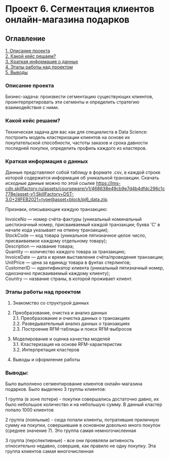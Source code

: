 # Проект 6. Сегментация клиентов онлайн-магазина подарков

## Оглавление  
[1. Описание проекта](https://github.com/manyak76/project6/blob/main/README.md#Описание-проекта)       
[2. Какой кейс решаем?](https://github.com/manyak76/project6/blob/main/README.md#Какой-кейс-решаем)  
[3. Краткая информация о данных](https://github.com/manyak76/project6/blob/main/README.md#Краткая-информация-о-данных)  
[4. Этапы работы над проектом](https://github.com/manyak76/project6/blob/main/README.md#Этапы-работы-над-проектом)     
[5. Выводы](https://github.com/manyak76/project6/blob/main/README.md#Выводы) 

### Описание проекта    
Бизнес-задача: произвести сегментацию существующих клиентов, проинтерпретировать эти сегменты и определить стратегию взаимодействия с ними.


### Какой кейс решаем?    
Техническая задача для вас как для специалиста в Data Science: построить модель кластеризации клиентов на основе их покупательской способности, частоты заказов и срока давности последней покупки, определить профиль каждого из кластеров.

 


### Краткая информация о данных
Данные представляют собой таблицу в формате .csv, в каждой строке которой содержится информация об уникальной транзакции. Скачать исходные данные можно по этой ссылке 
https://lms-cdn.skillfactory.ru/assets/courseware/v1/468638e49cb9e7d4b4dfdc296c1c778e/asset-v1:SkillFactory+DST-3.0+28FEB2021+type@asset+block/pj6_data.zip.

Признаки, описывающие каждую транзакцию:

InvoiceNo — номер счёта-фактуры (уникальный номинальный шестизначный номер, присваиваемый каждой транзакции; буква 'C' в начале кода указывает на отмену транзакции);   
StockCode — код товара (уникальное пятизначное целое число, присваиваемое каждому отдельному товару);    
Description — название товара;    
Quantity — количество каждого товара за транзакцию;    
InvoiceDate — дата и время выставления счёта/проведения транзакции;   
UnitPrice — цена за единицу товара в фунтах стерлингов;   
CustomerID — идентификатор клиента (уникальный пятизначный номер, однозначно присваиваемый каждому клиенту);   
Country — название страны, в которой проживает клиент. 
  

### Этапы работы над проектом  

1. Знакомство со структурой данных

2. Преобразование, очистка и анализ данных   
    2.1. Преобразование и очистка данных о транзакциях    
    2.2. Разведывательный анализ данных о транзакциях   
    2.3. Построение RFM-таблицы и поиск RFM-выбросов

3. Моделирование и оценка качества моделей   
    3.1. Кластеризация на основе RFM-характеристик    
    3.2. Интерпретация кластеров

4. Выводы и оформление работы  


### Выводы:  
Было выполнено сегментирование клиентов онлайн-магазина подарков. Было выделено 3 группы клиентов:   

1 группа (в зоне потери) - покупки совершались достаточно давно, их было небольшое количество и на небольшую сумму. 
В данный кластер попало 1000 клиентов

2 группа (лояльные) - сюда попали клиенты, потратившие приличную сумму на покупки, совершившие в основном довольно много покупок (среднее значение 7). Это группа самая немногочисленная

3 группа (перспективные) - все они проявляли активность относительно недавно, совершив, как правило не одну покупку. Эта группа клиентов самая многочисленная
